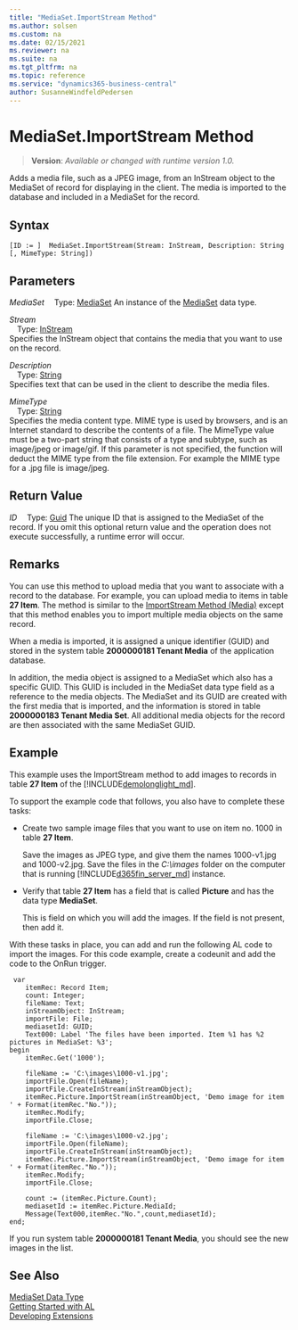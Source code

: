 ```yaml
---
title: "MediaSet.ImportStream Method"
ms.author: solsen
ms.custom: na
ms.date: 02/15/2021
ms.reviewer: na
ms.suite: na
ms.tgt_pltfrm: na
ms.topic: reference
ms.service: "dynamics365-business-central"
author: SusanneWindfeldPedersen
---
```

[//]: # (START>DO_NOT_EDIT)
[//]: # (IMPORTANT:Do not edit any of the content between here and the END>DO_NOT_EDIT.)
[//]: # (Any modifications should be made in the .xml files in the ModernDev repo.)
# MediaSet.ImportStream Method
> **Version**: _Available or changed with runtime version 1.0._

Adds a media file, such as a JPEG image, from an InStream object to the MediaSet of record for displaying in the client. The media is imported to the database and included in a MediaSet for the record.


## Syntax
```
[ID := ]  MediaSet.ImportStream(Stream: InStream, Description: String [, MimeType: String])
```
## Parameters
*MediaSet*
&emsp;Type: [MediaSet](mediaset-data-type.md)
An instance of the [MediaSet](mediaset-data-type.md) data type.

*Stream*  
&emsp;Type: [InStream](../instream/instream-data-type.md)  
Specifies the InStream object that contains the media that you want to use on the record.
        
*Description*  
&emsp;Type: [String](../string/string-data-type.md)  
Specifies text that can be used in the client to describe the media files.
        
*MimeType*  
&emsp;Type: [String](../string/string-data-type.md)  
Specifies the media content type. MIME type is used by browsers, and is an Internet standard to describe the contents of a file. The MimeType value must be a two-part string that consists of a type and subtype, such as image/jpeg or image/gif. If this parameter is not specified, the function will deduct the MIME type from the file extension. For example the MIME type for a .jpg file is image/jpeg.
          


## Return Value
*ID*
&emsp;Type: [Guid](../guid/guid-data-type.md)
The unique ID that is assigned to the MediaSet of the record. If you omit this optional return value and the operation does not execute successfully, a runtime error will occur.  


[//]: # (IMPORTANT: END>DO_NOT_EDIT)

## Remarks  
 You can use this method to upload media that you want to associate with a record to the database. For example, you can upload media to items in table **27 Item**. The method is similar to the [ImportStream Method \(Media\)](../../methods-auto/media/media-importstream-instream-text-text-method.md) except that this method enables you to import multiple media objects on the same record.  

When a media is imported, it is assigned a unique identifier \(GUID\) and stored in the system table **2000000181 Tenant Media** of the application database.

In addition, the media object is assigned to a MediaSet which also has a specific GUID. This GUID is included in the MediaSet data type field as a reference to the media objects. The MediaSet and its GUID are created with the first media that is imported, and the information is stored in table **2000000183 Tenant Media Set**. All additional media objects for the record are then associated with the same MediaSet GUID.

## Example  
 This example uses the ImportStream method to add images to records in table **27 Item** of the [!INCLUDE[demolonglight_md](../../includes/demolonglight_md.md)].

 To support the example code that follows, you also have to complete these tasks:  

- Create two sample image files that you want to use on item no. 1000 in table **27 Item**.

  Save the images as JPEG type, and give them the names 1000-v1.jpg and  1000-v2.jpg. Save the files in the *C:\images* folder on the computer that is running [!INCLUDE[d365fin_server_md](../../includes/d365fin_server_md.md)] instance.

- Verify that table **27 Item** has a field that is called **Picture** and has the data type **MediaSet**.

  This is field on which you will add the images. If the field is not present, then add it.

With these tasks in place, you can add and run the following AL code to import the images. For this code example, create a codeunit and add the code to the OnRun trigger.  

```al
 var
    itemRec: Record Item;
    count: Integer;
    fileName: Text;
    inStreamObject: InStream;
    importFile: File;
    mediasetId: GUID;
    Text000: Label 'The files have been imported. Item %1 has %2 pictures in MediaSet: %3';
begin
    itemRec.Get('1000');
    
    fileName := 'C:\images\1000-v1.jpg';
    importFile.Open(fileName);  
    importFile.CreateInStream(inStreamObject);  
    itemRec.Picture.ImportStream(inStreamObject, 'Demo image for item ' + Format(itemRec."No."));  
    itemRec.Modify;  
    importFile.Close;  
    
    fileName := 'C:\images\1000-v2.jpg';
    importFile.Open(fileName);  
    importFile.CreateInStream(inStreamObject);  
    itemRec.Picture.ImportStream(inStreamObject, 'Demo image for item ' + Format(itemRec."No."));  
    itemRec.Modify;  
    importFile.Close;
    
    count := (itemRec.Picture.Count);
    mediasetId := itemRec.Picture.MediaId;  
    Message(Text000,itemRec."No.",count,mediasetId);  
end;
```  

If you run system table **2000000181 Tenant Media**, you should see the new images in the list.
## See Also
[MediaSet Data Type](mediaset-data-type.md)  
[Getting Started with AL](../../devenv-get-started.md)  
[Developing Extensions](../../devenv-dev-overview.md)